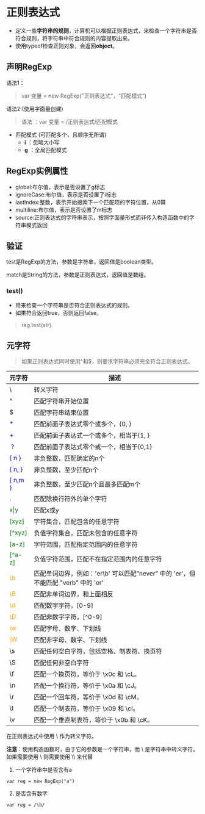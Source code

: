 # 正则表达式
- 定义一些**字符串的规则**，计算机可以根据正则表达式，来检查一个字符串是否符合规则，将字符串中符合规则的内容提取出来。
- 使用typeof检查正则对象，会返回**object**。

## 声明RegExp
语法1：
> var 变量 = new RegExp("正则表达式"，“匹配模式”)

语法2:(使用字面量创建)
> 语法 ：var 变量 = /正则表达式/匹配模式
- 匹配模式 (可匹配多个，且顺序无所谓)
    - **i** ：忽略大小写
    - **g** ：全局匹配模式

## RegExp实例属性
- global:布尔值，表示是否设置了g标志
- ignoreCase:布尔值，表示是否设置了i标志
- lastIndex:整数，表示开始搜索下一个匹配项的字符位置，从0算
- multiline:布尔值，表示是否设置了m标志
- source:正则表达式的字符串表示，按照字面量形式而非传入构造函数中的字符串模式返回

## 验证
test是RegExp的方法，参数是字符串，返回值是boolean类型。

match是String的方法，参数是正则表达式，返回值是数组。

### test()
- 用来检查一个字符串是否符合正则表达式的规则。
- 如果符合返回true，否则返回false。
> reg.test(str)

## 元字符
> 如果正则表达式同时使用^和$，则要求字符串必须完全符合正则表达式。

元字符| 描述
--|--
\ | 转义字符
^ | 匹配字符串开始位置
$ | 匹配字符串结束位置
<font color="blue">*</font> | 匹配前面子表达式零个或多个，{0, }
<font color="blue">+</font> | 匹配前面子表达式一个或多个，相当于{1, }
<font color="blue">？</font> | 匹配前面子表达式零个或一个，相当于{0,1}
<font color="blue">{ n }</font>| 非负整数，匹配确定的n个
<font color="blue">{ n, }</font> | 非负整数，至少匹配n个
<font color="blue">{ n,m }</font> | 非负整数，至少匹配n个且最多匹配m个
. | 匹配除换行符外的单个字符
<font color="green">x\|y</font>  | 匹配x或y
<font color="green">[xyz]</font> | 字符集合，匹配包含的任意字符   
<font color="green">[^xyz]</font> | 负值字符集合，匹配未包含的任意字符   
<font color="green">[a-z]</font> | 字符范围，匹配指定范围内的任意字符
<font color="green">[^a-z]</font> | 负值字符范围，匹配不在指定范围内的任意字符
<font color="orange">\b</font> | 匹配单词边界，例如：'er\b' 可以匹配"never" 中的 'er'，但不能匹配 "verb" 中的 'er'
<font color="orange">\B</font> | 匹配非单词边界，和上面相反
<font color="orange">\d</font> | 匹配数字字符，[0-9]
<font color="orange">\D</font> | 匹配非数字字符，[^0-9]
<font color="orange">\w</font> | 匹配字母、数字、下划线
<font color="orange">\W</font> | 匹配非字母、数字、下划线
\s | 匹配任何空白字符，包括空格、制表符、换页符
\S | 匹配任何非空白字符
\f | 匹配一个换页符，等价于 \x0c 和 \cL。
\n | 匹配一个换行符，等价于 \x0a 和 \cJ。
\r | 匹配一个回车符，等价于 \x0d 和 \cM。
\t | 匹配一个制表符，等价于 \x09 和 \cI。
\v | 匹配一个垂直制表符，等价于 \x0b 和 \cK。

在正则表达式中使用 \ 作为转义字符。

**注意**：使用构造函数时，由于它的参数是一个字符串，而 \ 是字符串中转义字符。如果需要使用 \ 则需要使用 \\\ 来代替

1. 一个字符串中是否含有a
```
var reg = new RegExp("a")
```
2. 是否含有数字
```
var reg = /\b/

```